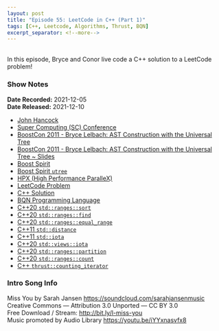 ```yaml
---
layout: post
title: "Episode 55: LeetCode in C++ (Part 1)"
tags: [C++, Leetcode, Algorithms, Thrust, BQN]
excerpt_separator: <!--more-->
---
```


<div id="buzzsprout-player-9698920"></div><script src="https://www.buzzsprout.com/1501960/9698920-episode-55-leetcode-in-c-part-1.js?container_id=buzzsprout-player-9698920&player=small" type="text/javascript" charset="utf-8"></script>

<br>In this episode, Bryce and Conor live code a C++ solution to a LeetCode problem!

<!--more-->

### Show Notes

**Date Recorded:** 2021-12-05 <br>
**Date Released:** 2021-12-10

* [John Hancock](https://en.wikipedia.org/wiki/John_Hancock_Financial)
* [Super Computing (SC) Conference](https://dl.acm.org/conference/sc)
* [BoostCon 2011 - Bryce Lelbach: AST Construction with the Universal Tree](https://www.youtube.com/watch?v=-gjXjYfcXWk)
* [BoostCon 2011 - Bryce Lelbach: AST Construction with the Universal Tree ~ Slides](https://github.com/boostcon/2011_presentations/raw/master/fri/utree_talk.pdf)
* [Boost Spirit](https://www.boost.org/doc/libs/1_78_0/libs/spirit/doc/html/index.html)
* [Boost Spirit `utree`](https://www.boost.org/doc/libs/1_78_0/libs/spirit/doc/html/spirit/support/utree.html)
* [HPX (High Performance ParalleX)](https://stellar-group.org/libraries/hpx/)
* [LeetCode Problem](https://leetcode.com/problems/find-target-indices-after-sorting-array/)
* [C++ Solution](https://github.com/codereport/LeetCode/blob/master/0269_Problem_1.cpp)
* [BQN Programming Language](https://mlochbaum.github.io/BQN/)
* [C++20 `std::ranges::sort`](https://en.cppreference.com/w/cpp/algorithm/ranges/sort)
* [C++20 `std::ranges::find`](https://en.cppreference.com/w/cpp/algorithm/ranges/find)
* [C++20 `std::ranges::equal_range`](https://en.cppreference.com/w/cpp/algorithm/ranges/equal_range)
* [C++11 `std::distance`](https://en.cppreference.com/w/cpp/iterator/distance)
* [C++11 `std::iota`](https://en.cppreference.com/w/cpp/algorithm/iota)
* [C++20 `std::views::iota`](https://en.cppreference.com/w/cpp/ranges/iota_view)
* [C++20 `std::ranges::partition`](https://en.cppreference.com/w/cpp/algorithm/ranges/partition)
* [C++20 `std::ranges::count`](https://en.cppreference.com/w/cpp/algorithm/ranges/count_if)
* [C++ `thrust::counting_iterator`](https://thrust.github.io/doc/classthrust_1_1counting__iterator.html)

### Intro Song Info

Miss You by Sarah Jansen https://soundcloud.com/sarahjansenmusic<br>
Creative Commons — Attribution 3.0 Unported — CC BY 3.0<br>
Free Download / Stream: http://bit.ly/l-miss-you<br>
Music promoted by Audio Library https://youtu.be/iYYxnasvfx8<br>